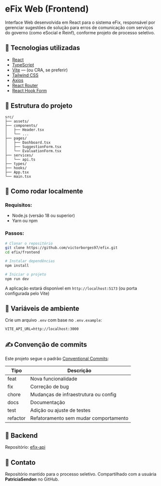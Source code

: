 # eFix Web (Frontend)

Interface Web desenvolvida em React para o sistema eFix, responsável por gerenciar sugestões de solução para erros de comunicação com serviços do governo (como eSocial e Reinf), conforme projeto de processo seletivo.

## 🚀 Tecnologias utilizadas

* [React](https://reactjs.org/)
* [TypeScript](https://www.typescriptlang.org/)
* [Vite](https://vitejs.dev/) — (ou CRA, se preferir)
* [Tailwind CSS](https://tailwindcss.com/)
* [Axios](https://axios-http.com/)
* [React Router](https://reactrouter.com/)
* [React Hook Form](https://react-hook-form.com/)

## 📖 Estrutura do projeto

```
src/
├── assets/
├── components/
│   ├── Header.tsx
│   └── ...
├── pages/
│   ├── Dashboard.tsx
│   ├── SuggestionForm.tsx
│   └── EvaluationForm.tsx
├── services/
│   └── api.ts
├── types/
├── hooks/
├── App.tsx
└── main.tsx
```

## 📁 Como rodar localmente

### Requisitos:

* Node.js (versão 18 ou superior)
* Yarn ou npm

### Passos:

```bash
# Clonar o repositório
git clone https://github.com/victorborges97/efix.git
cd efix/frontend

# Instalar dependências
npm install

# Iniciar o projeto
npm run dev
```

A aplicação estará disponível em `http://localhost:5173` (ou porta configurada pelo Vite)

## 📂 Variáveis de ambiente

Crie um arquivo `.env` com base no `.env.example`:

```env
VITE_API_URL=http://localhost:3000
```

## ✍️ Convenção de commits

Este projeto segue o padrão [Conventional Commits](https://www.conventionalcommits.org/):

| Tipo     | Descrição                             |
| -------- | ------------------------------------- |
| feat     | Nova funcionalidade                   |
| fix      | Correção de bug                       |
| chore    | Mudanças de infraestrutura ou config  |
| docs     | Documentação                          |
| test     | Adição ou ajuste de testes            |
| refactor | Refatoramento sem mudar comportamento |

## 🔗 Backend

Repositório: [efix-api](https://github.com/victorborges97/efix)

## 👥 Contato

Repositório mantido para o processo seletivo. Compartilhado com a usuária **PatriciaSendon** no GitHub.
